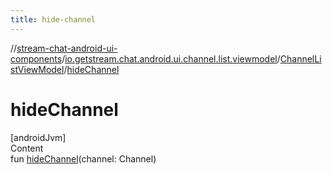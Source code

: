 ```yaml
---
title: hide-channel
---
```

//[stream-chat-android-ui-components](../../../index.md)/[io.getstream.chat.android.ui.channel.list.viewmodel](../index.md)/[ChannelListViewModel](index.md)/[hideChannel](hideChannel.md)



# hideChannel  
[androidJvm]  
Content  
fun [hideChannel](hideChannel.md)(channel: Channel)  



